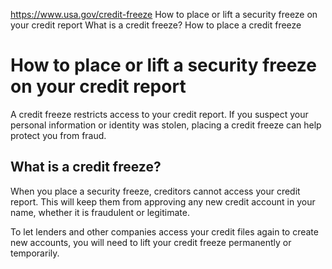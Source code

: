 

https://www.usa.gov/credit-freeze
How to place or lift a security freeze on your credit report
What is a credit freeze?
How to place a credit freeze

How to place or lift a security freeze on your credit report
============================================================

A credit freeze restricts access to your credit report. If you suspect your personal information or identity was stolen, placing a credit freeze can help protect you from fraud.

What is a credit freeze?
------------------------

When you place a security freeze, creditors cannot access your credit report. This will keep them from approving any new credit account in your name, whether it is fraudulent or legitimate.

To let lenders and other companies access your credit files again to create new accounts, you will need to lift your credit freeze permanently or temporarily.
